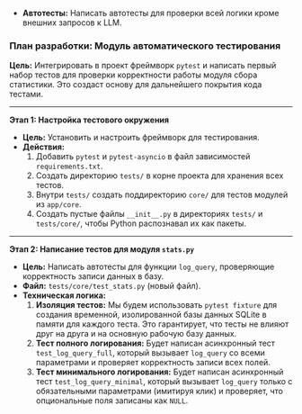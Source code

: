 *   **Автотесты:** Написать автотесты для проверки всей логики кроме внешних запросов к LLM.

### План разработки: Модуль автоматического тестирования

**Цель:** Интегрировать в проект фреймворк `pytest` и написать первый набор тестов для проверки корректности работы модуля сбора статистики. Это создаст основу для дальнейшего покрытия кода тестами.

---

**Этап 1: Настройка тестового окружения**
*   **Цель:** Установить и настроить фреймворк для тестирования.
*   **Действия:**
    1.  Добавить `pytest` и `pytest-asyncio` в файл зависимостей `requirements.txt`.
    2.  Создать директорию `tests/` в корне проекта для хранения всех тестов.
    3.  Внутри `tests/` создать поддиректорию `core/` для тестов модулей из `app/core`.
    4.  Создать пустые файлы `__init__.py` в директориях `tests/` и `tests/core/`, чтобы Python распознавал их как пакеты.

---

**Этап 2: Написание тестов для модуля `stats.py`**
*   **Цель:** Написать автотесты для функции `log_query`, проверяющие корректность записи данных в базу.
*   **Файл:** `tests/core/test_stats.py` (новый файл).
*   **Техническая логика:**
    1.  **Изоляция тестов:** Мы будем использовать `pytest fixture` для создания временной, изолированной базы данных SQLite в памяти для каждого теста. Это гарантирует, что тесты не влияют друг на друга и на основную рабочую базу данных.
    2.  **Тест полного логирования:** Будет написан асинхронный тест `test_log_query_full`, который вызывает `log_query` со всеми параметрами и проверяет корректность записи всех полей.
    3.  **Тест минимального логирования:** Будет написан асинхронный тест `test_log_query_minimal`, который вызывает `log_query` только с обязательными параметрами (имитируя клик) и проверяет, что опциональные поля записаны как `NULL`.
